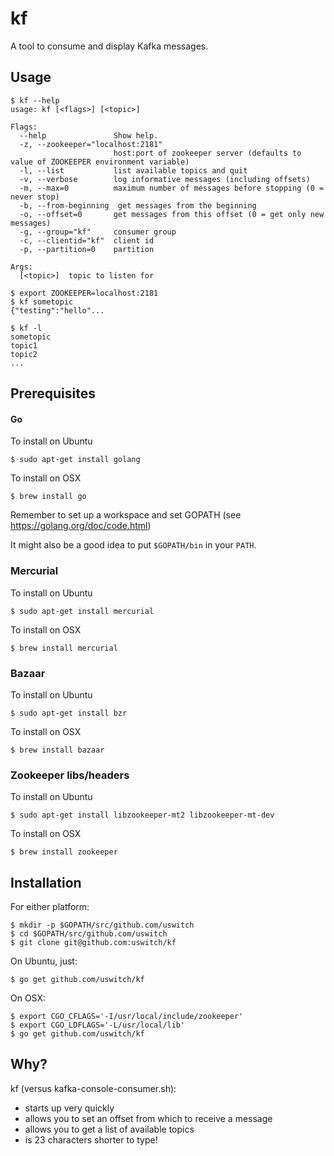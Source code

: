 # kf

A tool to consume and display Kafka messages.

## Usage

    $ kf --help
    usage: kf [<flags>] [<topic>]

    Flags:
      --help               Show help.
      -z, --zookeeper="localhost:2181"
                           host:port of zookeeper server (defaults to value of ZOOKEEPER environment variable)
      -l, --list           list available topics and quit
      -v, --verbose        log informative messages (including offsets)
      -m, --max=0          maximum number of messages before stopping (0 = never stop)
      -b, --from-beginning  get messages from the beginning
      -o, --offset=0       get messages from this offset (0 = get only new messages)
      -g, --group="kf"     consumer group
      -c, --clientid="kf"  client id
      -p, --partition=0    partition

    Args:
      [<topic>]  topic to listen for

    $ export ZOOKEEPER=localhost:2181
    $ kf sometopic
    {"testing":"hello"...

    $ kf -l
    sometopic
    topic1
    topic2
    ...

## Prerequisites

#### Go

To install on Ubuntu

    $ sudo apt-get install golang

To install on OSX

    $ brew install go

Remember to set up a workspace and set GOPATH (see https://golang.org/doc/code.html)

It might also be a good idea to put `$GOPATH/bin` in your `PATH`.

### Mercurial

To install on Ubuntu

    $ sudo apt-get install mercurial

To install on OSX

    $ brew install mercurial

### Bazaar

To install on Ubuntu

    $ sudo apt-get install bzr

To install on OSX

    $ brew install bazaar

### Zookeeper libs/headers

To install on Ubuntu

    $ sudo apt-get install libzookeeper-mt2 libzookeeper-mt-dev

To install on OSX

    $ brew install zookeeper

## Installation

For either platform:

    $ mkdir -p $GOPATH/src/github.com/uswitch
    $ cd $GOPATH/src/github.com/uswitch
    $ git clone git@github.com:uswitch/kf

On Ubuntu, just:

    $ go get github.com/uswitch/kf

On OSX:

    $ export CGO_CFLAGS='-I/usr/local/include/zookeeper'
    $ export CGO_LDFLAGS='-L/usr/local/lib'
    $ go get github.com/uswitch/kf

## Why?

kf (versus kafka-console-consumer.sh):

* starts up very quickly
* allows you to set an offset from which to receive a message
* allows you to get a list of available topics
* is 23 characters shorter to type!

